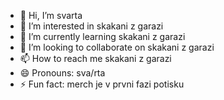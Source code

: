 - 👋 Hi, I’m svarta
- 👀 I’m interested in skakani z garazi
- 🌱 I’m currently learning skakani z garazi
- 💞️ I’m looking to collaborate on skakani z garazi
- 📫 How to reach me skakani z garazi
- 😄 Pronouns: sva/rta
- ⚡ Fun fact: merch je v prvni fazi potisku

<!---
svarta420/svarta420 is a ✨ special ✨ repository because its `README.md` (this file) appears on your GitHub profile.
You can click the Preview link to take a look at your changes.
--->
